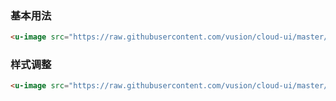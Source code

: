 ### 基本用法

``` html
<u-image src="https://raw.githubusercontent.com/vusion/cloud-ui/master/src/assets/images/1.jpg" ></u-image>
```

### 样式调整

``` html
<u-image src="https://raw.githubusercontent.com/vusion/cloud-ui/master/src/assets/images/1.jpg" style="height:120px;border:1px solid red;"></u-image>
```
